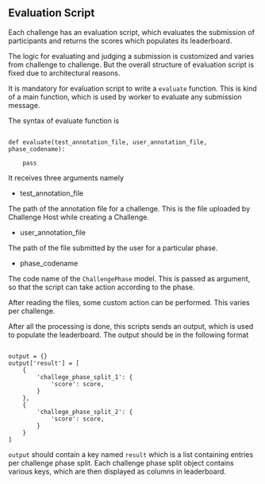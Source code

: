 ## Evaluation Script

Each challenge has an evaluation script, which evaluates the submission of participants and returns the scores which populates its leaderboard.

The logic for evaluating and judging a submission is customized and varies from challenge to challenge. But the overall structure of evaluation script is fixed due to architectural reasons.

It is mandatory for evaluation script to write a `evaluate` function. This is kind of a main function, which is used by worker to evaluate any submission message.

The syntax of evaluate function is

```

def evaluate(test_annotation_file, user_annotation_file, phase_codename):

    pass

```

It receives three arguments namely

* test_annotation_file

The path of the annotation file for a challenge. This is the file uploaded by Challenge Host while creating a Challenge.

* user_annotation_file

The path of the file submitted by the user for a particular phase.

* phase_codename

The code name of the `ChallengePhase` model. This is passed as argument, so that the script can take action according to the phase.

After reading the files, some custom action can be performed. This varies per challenge.

After all the processing is done, this scripts sends an output, which is used to populate the leaderboard. The output should be in the following format

```

output = {}
output['result'] = [
    {
        'challege_phase_split_1': {
            'score': score,
        }
    },
    {
        'challege_phase_split_2': {
            'score': score,
        }
    }
]

```

`output` should contain a key named `result` which is a list containing entries per challenge phase split. Each challenge phase split object contains various keys, which are then displayed as columns in leaderboard.

